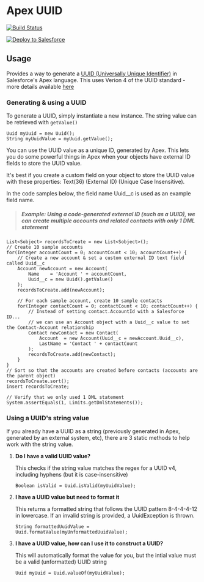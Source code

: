 # Apex UUID
[![Build Status](https://travis-ci.org/jongpie/ApexUuid.svg?branch=master)](https://travis-ci.org/jongpie/ApexUuid)

<a href="https://githubsfdeploy.herokuapp.com" target="_blank">
    <img alt="Deploy to Salesforce" src="https://raw.githubusercontent.com/afawcett/githubsfdeploy/master/deploy.png">
</a>

## Usage
Provides a way to generate a [UUID (Universally Unique Identifier)](https://en.wikipedia.org/wiki/Universally_unique_identifier) in Salesforce's Apex language. This uses Verion 4 of the UUID standard - more details available [here](https://en.wikipedia.org/wiki/Universally_unique_identifier#Version_4_(random))

### Generating & using a UUID
To generate a UUID, simply instantiate a new instance. The string value can be retrieved with `getValue()`
```
Uuid myUuid = new Uuid();
String myUuidValue = myUuid.getValue();
```

You can use the UUID value as a unique ID, generated by Apex. This lets you do some powerful things in Apex when your objects have external ID fields to store the UUID value.

It's best if you create a custom field on your object to store the UUID value with these properties: Text(36) (External ID) (Unique Case Insensitive).

In the code samples below, the field name Uuid__c is used as an example field name.

> ##### Example: Using a code-generated external ID (such as a UUID), we can create multiple accounts and related contacts with only 1 DML statement

```
List<Sobject> recordsToCreate = new List<Sobject>();
// Create 10 sample accounts
for(Integer accountCount = 0; accountCount < 10; accountCount++) {
    // Create a new account & set a custom external ID text field called Uuid__c
    Account newAccount = new Account(
        Name    = 'Account ' + accountCount,
        Uuid__c = new Uuid().getValue()
    );
    recordsToCreate.add(newAccount);

    // For each sample account, create 10 sample contacts
    for(Integer contactCount = 0; contactCount < 10; contactCount++) {
        // Instead of setting contact.AccountId with a Salesforce ID...
        // we can use an Account object with a Uuid__c value to set the Contact-Account relationship
        Contact newContact = new Contact(
            Account  = new Account(Uuid__c = newAccount.Uuid__c),
            LastName = 'Contact ' + contactCount
        );
        recordsToCreate.add(newContact);
    }
}
// Sort so that the accounts are created before contacts (accounts are the parent object)
recordsToCreate.sort();
insert recordsToCreate;

// Verify that we only used 1 DML statement
System.assertEquals(1, Limits.getDmlStatements());
```

### Using a UUID's string value
If you already have a UUID as a string (previously generated in Apex, generated by an external system, etc), there are 3 static methods to help work with the string value.
1. **Do I have a valid UUID value?**

    This checks if the string value matches the regex for a UUID v4, including hyphens (but it is case-insensitive)
    ```
    Boolean isValid = Uuid.isValid(myUuidValue);
    ```
2. **I have a UUID value but need to format it**

    This returns a formatted string that follows the UUID pattern 8-4-4-4-12 in lowercase. If an invalid string is provided, a UuidException is thrown.
    ```
    String formattedUuidValue = Uuid.formatValue(myUnformattedUuidValue);
    ```
3. **I have a UUID value, how can I use it to construct a UUID?**

    This will automatically format the value for you, but the intial value must be a valid (unformatted) UUID string
    ```
    Uuid myUuid = Uuid.valueOf(myUuidValue);
    ```